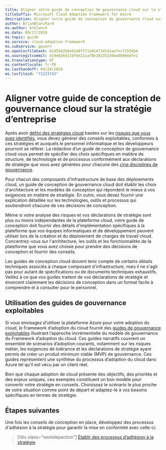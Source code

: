 ```yaml
---
title: Aligner votre guide de conception de gouvernance cloud sur la stratégie d’entreprise
titleSuffix: Microsoft Cloud Adoption Framework for Azure
description: Aligner votre guide de conception de gouvernance cloud sur la stratégie d’entreprise
author: BrianBlanchard
ms.author: brblanch
ms.date: 09/17/2019
ms.topic: guide
ms.service: cloud-adoption-framework
ms.subservice: govern
ms.openlocfilehash: b1d5562b6e8248f371e01473d141aefecf1554b4
ms.sourcegitcommit: d19e026d119fbe221a78b10225230da8b9666fe1
ms.translationtype: HT
ms.contentlocale: fr-FR
ms.lasthandoff: 09/24/2019
ms.locfileid: "71223743"
---
```

# <a name="align-your-cloud-governance-design-guide-with-corporate-policy"></a>Aligner votre guide de conception de gouvernance cloud sur la stratégie d’entreprise

Après avoir [défini des stratégies cloud](./policy-definition.md) basées sur les [risques que vous avez identifiés](./business-risk.md), vous devez générer des conseils exploitables, conformes à ces stratégies et auxquels le personnel informatique et les développeurs pourront se référer. La rédaction d’un guide de conception de gouvernance cloud vous permet de spécifier des choix spécifiques en matière de structure, de technologie et de processus conformément aux déclarations de stratégie que vous avez générées pour chacune des [cinq disciplines de gouvernance](../governance-disciplines.md).

Pour chacun des composants d'infrastructure de base des déploiements cloud, un guide de conception de gouvernance cloud doit établir les choix d'architecture et les modèles de conception qui répondent le mieux à vos exigences en matière de stratégie. En outre, vous devez fournir une explication détaillée sur les technologies, outils et processus qui soutiendront chacune de ces décisions de conception.

Même si votre analyse des risques et vos déclarations de stratégie sont plus ou moins indépendantes de la plateforme cloud, votre guide de conception doit fournir des détails d’implémentation spécifiques à la plateforme que vos équipes informatiques et de développement peuvent utiliser lors de la création et du déploiement de charges de travail cloud. Concentrez-vous sur l'architecture, les outils et les fonctionnalités de la plateforme que vous avez choisie pour prendre des décisions de conception et fournir des conseils.

Les guides de conception cloud doivent tenir compte de certains détails techniques associés à chaque composant d'infrastructure, mais il ne s'agit pas pour autant de spécifications ou de documents techniques exhaustifs. Veillez à ce que vos guides traitent de vos déclarations de stratégie et énoncent clairement les décisions de conception dans un format facile à comprendre et à consulter pour le personnel.

<!-- markdownlint-enable MD033 -->

## <a name="using-the-actionable-governance-guides"></a>Utilisation des guides de gouvernance exploitables

Si vous envisagez d’utiliser la plateforme Azure pour votre adoption du cloud, le Framework d’adoption du cloud fournit des [guides de gouvernance exploitables](../guides/index.md) illustrant l’approche incrémentielle du modèle de gouvernance du Framework d’adoption du cloud. Ces guides narratifs couvrent un ensemble de scénarios d’adoption courants, notamment sur les risques métier, les exigences de tolérance et les déclarations de stratégie ayant permis de créer un produit minimum viable (MVP) de gouvernance. Ces guides représentent une synthèse du processus d’adoption du cloud dans Azure tel qu’il est vécu par un client réel.

Bien que chaque adoption de cloud présente des objectifs, des priorités et des enjeux uniques, ces exemples constituent un bon modèle pour convertir votre stratégie en conseils. Choisissez le scénario le plus proche de votre situation comme point de départ et adaptez-le à vos besoins spécifiques en termes de stratégie.

## <a name="next-steps"></a>Étapes suivantes

Une fois les conseils de conception en place, développez des processus d'adhésion à la stratégie pour garantir la mise en conformité avec celle-ci.

> [!div class="nextstepaction"]
> [Établir des processus d’adhésion à la stratégie](./processes.md)
